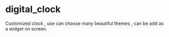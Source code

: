 # digital_clock
Customized clock  , use can choose many  beautiful themes , can be add as a widget on screen.
